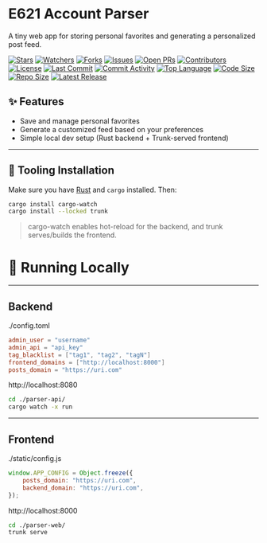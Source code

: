 # E621 Account Parser

A tiny web app for storing personal favorites and generating a personalized post feed.

[![Stars](https://img.shields.io/github/stars/Basedfloppa/e621-Account-Parser?style=flat-square)](https://github.com/Basedfloppa/e621-Account-Parser/stargazers)
[![Watchers](https://img.shields.io/github/watchers/Basedfloppa/e621-Account-Parser?style=flat-square)](https://github.com/Basedfloppa/e621-Account-Parser/watchers)
[![Forks](https://img.shields.io/github/forks/Basedfloppa/e621-Account-Parser?style=flat-square)](https://github.com/Basedfloppa/e621-Account-Parser/network/members)
[![Issues](https://img.shields.io/github/issues/Basedfloppa/e621-Account-Parser?style=flat-square)](https://github.com/Basedfloppa/e621-Account-Parser/issues)
[![Open PRs](https://img.shields.io/github/issues-pr/Basedfloppa/e621-Account-Parser?style=flat-square)](https://github.com/Basedfloppa/e621-Account-Parser/pulls)
[![Contributors](https://img.shields.io/github/contributors/Basedfloppa/e621-Account-Parser?style=flat-square)](https://github.com/Basedfloppa/e621-Account-Parser/graphs/contributors)
[![License](https://img.shields.io/github/license/Basedfloppa/e621-Account-Parser?style=flat-square)](https://github.com/Basedfloppa/E621-Account-Parser/blob/master/LICENCE)
[![Last Commit](https://img.shields.io/github/last-commit/Basedfloppa/e621-Account-Parser?style=flat-square)](https://github.com/Basedfloppa/e621-Account-Parser/commits)
[![Commit Activity](https://img.shields.io/github/commit-activity/m/Basedfloppa/e621-Account-Parser?style=flat-square)](https://github.com/Basedfloppa/e621-Account-Parser/pulse)
[![Top Language](https://img.shields.io/github/languages/top/Basedfloppa/e621-Account-Parser?style=flat-square)](https://github.com/Basedfloppa/e621-Account-Parser)
[![Code Size](https://img.shields.io/github/languages/code-size/Basedfloppa/e621-Account-Parser?style=flat-square)](https://github.com/Basedfloppa/e621-Account-Parser)
[![Repo Size](https://img.shields.io/github/repo-size/Basedfloppa/e621-Account-Parser?style=flat-square)](https://github.com/Basedfloppa/e621-Account-Parser)
[![Latest Release](https://img.shields.io/github/v/release/Basedfloppa/e621-Account-Parser?display_name=tag&sort=semver&style=flat-square)](https://github.com/Basedfloppa/e621-Account-Parser/releases)

## ✨ Features
- Save and manage personal favorites
- Generate a customized feed based on your preferences
- Simple local dev setup (Rust backend + Trunk-served frontend)

---

## 🧰 Tooling Installation
Make sure you have [Rust](https://www.rust-lang.org/tools/install) and `cargo` installed. Then:

```bash
cargo install cargo-watch
cargo install --locked trunk
```
>cargo-watch enables hot-reload for the backend, and trunk serves/builds the frontend.

# 🚀 Running Locally

---

## Backend

./config.toml 
```toml
admin_user = "username"
admin_api = "api_key"
tag_blacklist = ["tag1", "tag2", "tagN"]
frontend_domains = ["http://localhost:8000"]
posts_domain = "https://uri.com"
```

http://localhost:8080

```bash
cd ./parser-api/
cargo watch -x run
```

---

## Frontend

./static/config.js
```js
window.APP_CONFIG = Object.freeze({
    posts_domain: "https://uri.com",
    backend_domain: "https://uri.com",
});
```

http://localhost:8000

```bash
cd ./parser-web/
trunk serve
```

